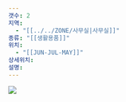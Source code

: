 ```yaml
---
갯수: 2
지역:
  - "[[../../ZONE/사무실|사무실]]"
종류: "[[생활용품]]"
위치:
  - "[[JUN-JUL-MAY]]"
상세위치: 
설명:
---
```

![](http://192.168.50.22/devices/250308_IMG_0002.jpg)